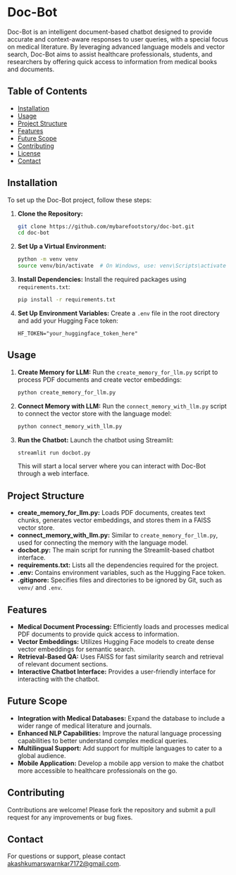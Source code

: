 # Doc-Bot

Doc-Bot is an intelligent document-based chatbot designed to provide accurate and context-aware responses to user queries, with a special focus on medical literature. By leveraging advanced language models and vector search, Doc-Bot aims to assist healthcare professionals, students, and researchers by offering quick access to information from medical books and documents.

## Table of Contents

- [Installation](#installation)
- [Usage](#usage)
- [Project Structure](#project-structure)
- [Features](#features)
- [Future Scope](#future-scope)
- [Contributing](#contributing)
- [License](#license)
- [Contact](#contact)

## Installation

To set up the Doc-Bot project, follow these steps:

1. **Clone the Repository:**
   ```bash
   git clone https://github.com/mybarefootstory/doc-bot.git
   cd doc-bot
   ```

2. **Set Up a Virtual Environment:**
   ```bash
   python -m venv venv
   source venv/bin/activate  # On Windows, use: venv\Scripts\activate
   ```

3. **Install Dependencies:**
   Install the required packages using `requirements.txt`:
   ```bash
   pip install -r requirements.txt
   ```

4. **Set Up Environment Variables:**
   Create a `.env` file in the root directory and add your Hugging Face token:
   ```plaintext
   HF_TOKEN="your_huggingface_token_here"
   ```

## Usage

1. **Create Memory for LLM:**
   Run the `create_memory_for_llm.py` script to process PDF documents and create vector embeddings:
   ```bash
   python create_memory_for_llm.py
   ```

2. **Connect Memory with LLM:**
   Run the `connect_memory_with_llm.py` script to connect the vector store with the language model:
   ```bash
   python connect_memory_with_llm.py
   ```

3. **Run the Chatbot:**
   Launch the chatbot using Streamlit:
   ```bash
   streamlit run docbot.py
   ```

   This will start a local server where you can interact with Doc-Bot through a web interface.

## Project Structure

- **create_memory_for_llm.py:** Loads PDF documents, creates text chunks, generates vector embeddings, and stores them in a FAISS vector store.
- **connect_memory_with_llm.py:** Similar to `create_memory_for_llm.py`, used for connecting the memory with the language model.
- **docbot.py:** The main script for running the Streamlit-based chatbot interface.
- **requirements.txt:** Lists all the dependencies required for the project.
- **.env:** Contains environment variables, such as the Hugging Face token.
- **.gitignore:** Specifies files and directories to be ignored by Git, such as `venv/` and `.env`.

## Features

- **Medical Document Processing:** Efficiently loads and processes medical PDF documents to provide quick access to information.
- **Vector Embeddings:** Utilizes Hugging Face models to create dense vector embeddings for semantic search.
- **Retrieval-Based QA:** Uses FAISS for fast similarity search and retrieval of relevant document sections.
- **Interactive Chatbot Interface:** Provides a user-friendly interface for interacting with the chatbot.

## Future Scope

- **Integration with Medical Databases:** Expand the database to include a wider range of medical literature and journals.
- **Enhanced NLP Capabilities:** Improve the natural language processing capabilities to better understand complex medical queries.
- **Multilingual Support:** Add support for multiple languages to cater to a global audience.
- **Mobile Application:** Develop a mobile app version to make the chatbot more accessible to healthcare professionals on the go.

## Contributing

Contributions are welcome! Please fork the repository and submit a pull request for any improvements or bug fixes.

## Contact

For questions or support, please contact [akashkumarswarnkar7172@gmail.com](mailto:akashkumarswarnkar7172@gmail.com).

```
